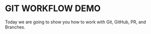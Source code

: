 # GIT WORKFLOW DEMO

Today we are going to show you how to work with 
Git, GitHub, PR, and Branches.